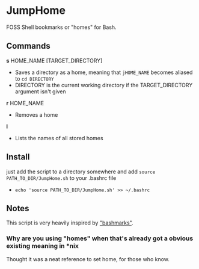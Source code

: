 # JumpHome
FOSS Shell bookmarks or "homes" for Bash.

## Commands
**s** HOME_NAME [TARGET_DIRECTORY]
* Saves a directory as a home, meaning that `jHOME_NAME` becomes aliased to `cd DIRECTORY`
* DIRECTORY is the current working directory if the TARGET_DIRECTORY argument isn't given

**r** HOME_NAME
* Removes a home

**l**
* Lists the names of all stored homes

## Install
just add the script to a directory somewhere and add `source PATH_TO_DIR/JumpHome.sh` to your .bashrc file
* `echo 'source PATH_TO_DIR/JumpHome.sh' >> ~/.bashrc`

## Notes
This script is very heavily inspired by ["bashmarks"](https://github.com/huyng/bashmarks).

### Why are you using "homes" when that's already got a obvious existing meaning in \*nix
Thought it was a neat reference to set home, for those who know.
